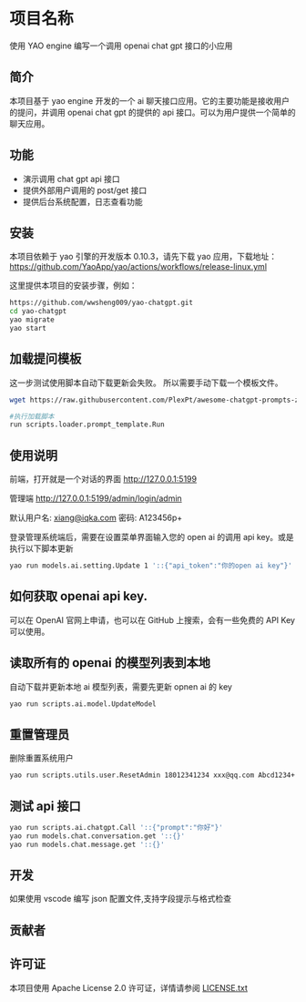 # 项目名称

使用 YAO engine 编写一个调用 openai chat gpt 接口的小应用

## 简介

本项目基于 yao engine 开发的一个 ai 聊天接口应用。它的主要功能是接收用户的提问，并调用 openai chat gpt 的提供的 api 接口。可以为用户提供一个简单的聊天应用。

## 功能

- 演示调用 chat gpt api 接口
- 提供外部用户调用的 post/get 接口
- 提供后台系统配置，日志查看功能

## 安装

本项目依赖于 yao 引擎的开发版本 0.10.3，请先下载 yao 应用，下载地址：
https://github.com/YaoApp/yao/actions/workflows/release-linux.yml

这里提供本项目的安装步骤，例如：

```sh
https://github.com/wwsheng009/yao-chatgpt.git
cd yao-chatgpt
yao migrate
yao start
```

## 加载提问模板

这一步测试使用脚本自动下载更新会失败。
所以需要手动下载一个模板文件。

```sh
wget https://raw.githubusercontent.com/PlexPt/awesome-chatgpt-prompts-zh/main/README.md -O data/中文调教指南.md.txt

#执行加载脚本
run scripts.loader.prompt_template.Run

```

## 使用说明

前端，打开就是一个对话的界面
http://127.0.0.1:5199

管理端
http://127.0.0.1:5199/admin/login/admin

默认用户名:
xiang@iqka.com
密码:
A123456p+

登录管理系统端后，需要在设置菜单界面输入您的 open ai 的调用 api key。或是执行以下脚本更新

```sh
yao run models.ai.setting.Update 1 '::{"api_token":"你的open ai key"}'
```

## 如何获取 openai api key.

可以在 OpenAI 官网上申请，也可以在 GitHub 上搜索，会有一些免费的 API Key 可以使用。

## 读取所有的 openai 的模型列表到本地

自动下载并更新本地 ai 模型列表，需要先更新 opnen ai 的 key

```sh
yao run scripts.ai.model.UpdateModel

```

## 重置管理员

删除重置系统用户

```sh
yao run scripts.utils.user.ResetAdmin 18012341234 xxx@qq.com Abcd1234+
```

## 测试 api 接口

```sh
yao run scripts.ai.chatgpt.Call '::{"prompt":"你好"}'
yao run models.chat.conversation.get '::{}'
yao run models.chat.message.get '::{}'
```

## 开发

如果使用 vscode 编写 json 配置文件,支持字段提示与格式检查

## 贡献者

## 许可证

本项目使用 Apache License 2.0 许可证，详情请参阅 [LICENSE.txt](LICENSE.txt)
